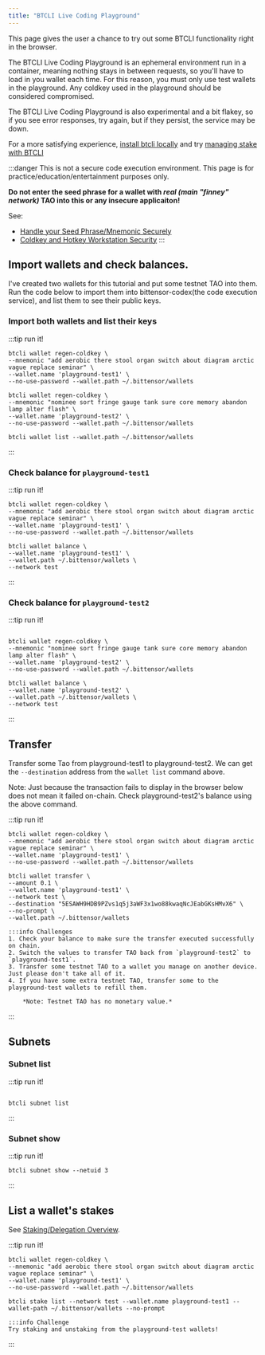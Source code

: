 ```yaml
---
title: "BTCLI Live Coding Playground"
---
```

<link rel="stylesheet" href="https://unpkg.com/@antonz/codapi@0.19.10/dist/snippet.css" />

This page gives the user a chance to try out some BTCLI functionality right in the browser.

The BTCLI Live Coding Playground is an ephemeral environment run in a container, meaning nothing stays in between requests, so you'll have to load in you wallet each time. For this reason, you must only use test wallets in the playground. Any coldkey used in the playground should be considered compromised.

The BTCLI Live Coding Playground is also experimental and a bit flakey, so if you see error responses, try again, but if they persist, the service may be down.

For a more satisfying experience, [install btcli locally](../getting-started/install-btcli) and try [managing stake with BTCLI](../staking-and-delegation/managing-stake-btcli)

:::danger
This is not a secure code execution environment. This page is for practice/education/entertainment purposes only.

**Do not enter the seed phrase for a wallet with *real (main "finney" network)* TAO into this or any insecure applicaiton!**

See:
- [Handle your Seed Phrase/Mnemonic Securely](../keys/handle-seed-phrase)
- [Coldkey and Hotkey Workstation Security](../getting-started/coldkey-hotkey-security)
:::

## Import wallets and check balances.

I've created two wallets for this tutorial and put some testnet TAO into them. Run the code below to import them into bittensor-codex(the code execution service), and list them to see their public keys.

### Import both wallets and list their keys

:::tip run it!
<codapi-settings url="https://bittensor-codex.com/v1">
</codapi-settings>

```shell
btcli wallet regen-coldkey \
--mnemonic "add aerobic there stool organ switch about diagram arctic vague replace seminar" \
--wallet.name 'playground-test1' \
--no-use-password --wallet.path ~/.bittensor/wallets

btcli wallet regen-coldkey \
--mnemonic "nominee sort fringe gauge tank sure core memory abandon lamp alter flash" \
--wallet.name 'playground-test2' \
--no-use-password --wallet.path ~/.bittensor/wallets

btcli wallet list --wallet.path ~/.bittensor/wallets

```
<codapi-snippet sandbox="python" editor="basic" init-delay="500">
</codapi-snippet>
:::

### Check balance for `playground-test1`

:::tip run it!
<codapi-settings url="https://bittensor-codex.com/v1">
</codapi-settings>

```shell
btcli wallet regen-coldkey \
--mnemonic "add aerobic there stool organ switch about diagram arctic vague replace seminar" \
--wallet.name 'playground-test1' \
--no-use-password --wallet.path ~/.bittensor/wallets

btcli wallet balance \
--wallet.name 'playground-test1' \
--wallet.path ~/.bittensor/wallets \
--network test
```
<codapi-snippet sandbox="python" editor="basic" init-delay="500">
</codapi-snippet>
:::

### Check balance for `playground-test2`

:::tip run it!
<codapi-settings url="https://bittensor-codex.com/v1">
</codapi-settings>

```shell

btcli wallet regen-coldkey \
--mnemonic "nominee sort fringe gauge tank sure core memory abandon lamp alter flash" \
--wallet.name 'playground-test2' \
--no-use-password --wallet.path ~/.bittensor/wallets

btcli wallet balance \
--wallet.name 'playground-test2' \
--wallet.path ~/.bittensor/wallets \
--network test
```
<codapi-snippet sandbox="python" editor="basic" init-delay="500">
</codapi-snippet>
:::


## Transfer

Transfer some Tao from playground-test1 to playground-test2. We can get the `--destination` address from the `wallet list` command above.

Note: Just because the transaction fails to display in the browser below does not mean it failed on-chain. Check playground-test2's balance using the above command.

:::tip run it!

<codapi-settings url="https://bittensor-codex.com/v1">
</codapi-settings>

```shell
btcli wallet regen-coldkey \
--mnemonic "add aerobic there stool organ switch about diagram arctic vague replace seminar" \
--wallet.name 'playground-test1' \
--no-use-password --wallet.path ~/.bittensor/wallets

btcli wallet transfer \
--amount 0.1 \
--wallet.name 'playground-test1' \
--network test \
--destination "5ESAWH9HDB9PZvs1q5j3aWF3x1wo88kwaqNcJEabGKsHMvX6" \
--no-prompt \
--wallet.path ~/.bittensor/wallets
```
<codapi-snippet sandbox="python" editor="basic" init-delay="500">
</codapi-snippet>
	
	:::info Challenges
	1. Check your balance to make sure the transfer executed successfully on chain.
	2. Switch the values to transfer TAO back from `playground-test2` to `playground-test1`.
	3. Transfer some testnet TAO to a wallet you manage on another device. Just please don't take all of it. 
	4. If you have some extra testnet TAO, transfer some to the playground-test wallets to refill them.

		*Note: Testnet TAO has no monetary value.*

:::


## Subnets
### Subnet list

:::tip run it!
<codapi-settings url="https://bittensor-codex.com/v1">
</codapi-settings>
```shell

btcli subnet list
```
<codapi-snippet sandbox="python" editor="basic" init-delay="500">
</codapi-snippet>
:::


### Subnet show
:::tip run it!
<codapi-settings url="https://bittensor-codex.com/v1">
</codapi-settings>
```shell
btcli subnet show --netuid 3
```
<codapi-snippet sandbox="python" editor="basic" init-delay="500">
</codapi-snippet>
:::

## List a wallet's stakes

See [Staking/Delegation Overview](../staking-and-delegation/delegation).

:::tip run it!
<codapi-settings url="https://bittensor-codex.com/v1">
</codapi-settings>

```shell
btcli wallet regen-coldkey \
--mnemonic "add aerobic there stool organ switch about diagram arctic vague replace seminar" \
--wallet.name 'playground-test1' \
--no-use-password --wallet.path ~/.bittensor/wallets

btcli stake list --network test --wallet.name playground-test1 --wallet-path ~/.bittensor/wallets --no-prompt

```
<codapi-snippet sandbox="python" editor="basic" init-delay="500">
</codapi-snippet>

	:::info Challenge
	Try staking and unstaking from the playground-test wallets!
:::
